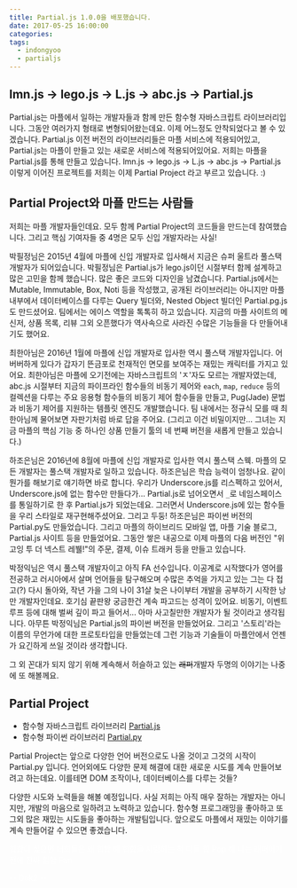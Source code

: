 ```yaml
---
title: Partial.js 1.0.0을 배포했습니다.
date: 2017-05-25 16:00:00
categories:
tags:
  - indongyoo
  - partialjs
---
```


## lmn.js -> lego.js -> L.js -> abc.js -> Partial.js

Partial.js는 마플에서 일하는 개발자들과 함께 만든 함수형 자바스크립트 라이브러리입니다. 그동안 여러가지 형태로 변형되어왔는데요. 이제 어느정도 안착되었다고 볼 수 있겠습니다. Partial.js 이전 버전의 라이브러리들은 마플 서비스에 적용되어있고, Partial.js는 마플이 만들고 있는 새로운 서비스에 적용되어있어요. 저희는 마플을 Partial.js를 통해 만들고 있습니다. lmn.js -> lego.js -> L.js -> abc.js -> Partial.js 이렇게 이어진 프로젝트를 저희는 이제 Partial Project 라고 부르고 있습니다. :)

## Partial Project와 마플 만드는 사람들

저희는 마플 개발자들인데요. 모두 함께 Partial Project의 코드들을 만드는데 참여했습니다. 그리고 핵심 기여자들 중 4명은 모두 신입 개발자라는 사실!

박필정님은 2015년 4월에 마플에 신입 개발자로 입사해서 지금은 슈퍼 울트라 풀스택 개발자가 되어있습니다. 박필정님은 Partial.js가 lego.js이던 시절부터 함께 설계하고 많은 고민을 함께 했습니다. 많은 좋은 코드와 디자인을 남겼습니다. Partial.js에서는 Mutable, Immutable, Box, Noti 등을 작성했고, 공개된 라이브러리는 아니지만 마플 내부에서 데이터베이스를 다루는 Query 빌더와, Nested Object 빌더인 Partial.pg.js 도 만드셨어요. 팀에서는 에이스 역할을 톡톡히 하고 있습니다. 지금의 마플 사이트의 메신저, 상품 목록, 리뷰 그외 오픈했다가 역사속으로 사라진 수많은 기능들을 다 만들어내기도 했어요.

최한아님은 2016년 1월에 마플에 신입 개발자로 입사한 역시 풀스택 개발자입니다. 어버버하게 있다가 갑자기 뜬금포로 천재적인 면모를 보여주는 재밌는 캐릭터를 가지고 있어요. 최한아님은 마플에 오기전에는 자바스크립트의 'ㅈ'자도 모르는 개발자였는데, abc.js 시절부터 지금의 파이프라인 함수들의 비동기 제어와 `each`, `map`, `reduce` 등의 컬렉션을 다루는 주요 응용형 함수들의 비동기 제어 함수들을 만들고, Pug(Jade) 문법과 비동기 제어를 지원하는 템플릿 엔진도 개발했습니다. 팀 내에서는 정규식 모를 때 최한아님께 물어보면 자판기처럼 바로 답을 주어요. (그리고 이건 비밀이지만... 그녀는 지금 마플의 핵심 기능 중 하나인 상품 만들기 툴의 네 번째 버전을 새롭게 만들고 있습니다.)

하조은님은 2016년에 8월에 마플에 신입 개발자로 입사한 역시 풀스택 스웩. 마플의 모든 개발자는 풀스택 개발자로 일하고 있습니다. 하조은님은 학습 능력이 엄청나요. 같이 뭔가를 해보기로 얘기하면 바로 합니다. 우리가 Underscore.js를 리스펙하고 있어서, Underscore.js에 없는 함수만 만들다가... Partial.js로 넘어오면서 `_`로 네임스페이스를 통일하기로 한 후 Partial.js가 되었는데요. 그러면서 Underscore.js에 있는 함수들을 우리 스타일로 재구현해주셨어요. 그리고 두둥! 하조은님은 파이썬 버전의 Partial.py도 만들었습니다. 그리고 마플의 하이브리드 모바일 앱, 마플 기술 블로그, Partial.js 사이트 등을 만들었어요. 그동안 쌓은 내공으로 이제 마플의 다음 버전인 "위 고잉 투 더 넥스트 레뷀!"의 주문, 결제, 이슈 트래커 등을 만들고 있습니다.

박정익님은 역시 풀스택 개발자이고 아직 FA 선수입니다. 이공계로 시작했다가 영어를 전공하고 러시아에서 살며 언어들을 탐구해오며 수많은 추억을 가지고 있는 그는 다 접고(?) 다시 돌아와, 작년 가을 그의 나이 31살 늦은 나이부터 개발을 공부하기 시작한 낭만 개발자인데요. 호기심 끝판왕 궁금한건 계속 파고드는 성격이 있어요. 비동기, 이벤트 루프 등에 대해 벌써 깊이 파고 들어서... 아마 사고칠만한 개발자가 될 것이라고 생각됩니다. 아무튼 박정익님은 Partial.js의 파이썬 버전을 만들었어요. 그리고 '스토리'라는 이름의 무언가에 대한 프로토타입을 만들었는데 그런 기능과 기술들이 마플안에서 언젠가 요긴하게 쓰일 것이라 생각합니다.

그 외 꼰대가 되지 않기 위해 계속해서 허슬하고 있는 ~~래퍼~~개발자 두명의 이야기는 나중에 또 해볼께요.

## Partial Project

- 함수형 자바스크립트 라이브러리 [Partial.js](https://marpple.github.io/partial.js)
- 함수형 파이썬 라이브러리 [Partial.py](https://marpple.github.io/partial.py)

Partial Project는 앞으로 다양한 언어 버전으로도 나올 것이고 그것의 시작이 Partial.py 입니다. 언어외에도 다양한 문제 해결에 대한 새로운 시도를 계속 만들어보려고 하는데요. 이를테면 DOM 조작이나, 데이터베이스를 다루는 것들?

다양한 시도와 노력들을 해볼 예정입니다. 사실 저희는 아직 매우 잘하는 개발자는 아니지만, 개발의 마음으로 일하려고 노력하고 있습니다. 함수형 프로그래밍을 좋아하고 또 그외 많은 재밌는 시도들을 좋아하는 개발팀입니다. 앞으로도 마플에서 재밌는 이야기를 계속 만들어갈 수 있으면 좋겠습니다.

<div style="color: #fff;">힙합이 싫으면 너희들은 왜 힙합 해
힙합을 사랑하는 척 다들 힙 Pop 해
나는 래퍼이기 전에 진짜 힙합 Fan

-- Dok2 --
</div>